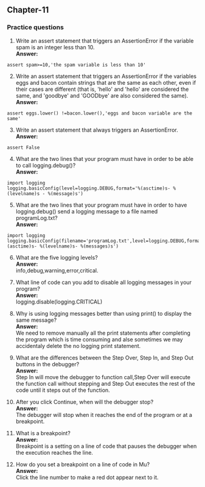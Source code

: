 ## Chapter-11
### Practice questions
1. Write an assert statement that triggers an AssertionError if the variable spam is an integer less than 10.\
**Answer:**
```
assert spam>=10,'the spam variable is less than 10'
```

2. Write an assert statement that triggers an AssertionError if the variables eggs and bacon contain strings that are the same as each other, even if their cases are different (that is, 'hello' and 'hello' are considered the same, and 'goodbye' and 'GOODbye' are also considered the same).\
**Answer:**
```
assert eggs.lower() !=bacon.lower(),'eggs and bacon variable are the same'
```

3. Write an assert statement that always triggers an AssertionError.\
**Answer:**
```
assert False
```

4. What are the two lines that your program must have in order to be able to call logging.debug()?\
**Answer:**
```
import logging
logging.basicConfig(level=logging.DEBUG,format='%(asctime)s- %(levelname)s - %(message)s')
```

5. What are the two lines that your program must have in order to have logging.debug() send a logging message to a file named programLog.txt?\
**Answer:**
```
import logging
logging.basicConfig(filename='programLog.txt',level=logging.DEBUG,format='%(asctime)s- %(levelname)s- %(messages)s')
```

6. What are the five logging levels?\
**Answer:**\
info,debug,warning,error,critical.

7. What line of code can you add to disable all logging messages in your program?\
**Answer:**\
logging.disable(logging.CRITICAL)

8. Why is using logging messages better than using print() to display the same message?\
**Answer:**\
We need to remove manually all the print statements after completing the program which is time consuming and alse sometimes we may accidentaly delete the no logging print statement.

9. What are the differences between the Step Over, Step In, and Step Out buttons in the debugger?\
**Answer:**\
Step In will move the debugger to function call,Step Over will execute the function call without stepping and Step Out executes the rest of the code until it steps out of the function.

10. After you click Continue, when will the debugger stop?\
**Answer:**\
The debugger will stop when it reaches the end of the program or at a breakpoint.

11. What is a breakpoint?\
**Answer:**\
Breakpoint is a setting on a line of code that pauses the debugger when the execution reaches the line.

12. How do you set a breakpoint on a line of code in Mu?\
**Answer:**\
Click the line number to make a red dot appear next to it.


